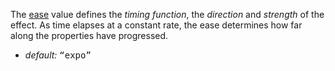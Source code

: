 The [ease](/concepts/#ease) value defines the _timing function_, the _direction_ and _strength_ of the effect. As time elapses at a constant rate, the ease determines how far along the properties have progressed.

* _default:_ <samp class="string">“expo”</samp>